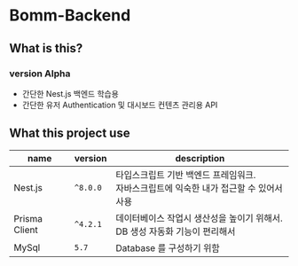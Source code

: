 # Bomm-Backend

## What is this?

### version Alpha

- 간단한 Nest.js 백엔드 학습용
- 간단한 유저 Authentication 및 대시보드 컨텐츠 관리용 API

## What this project use

| name          | version  | description                                                                                 |
| ------------- | -------- | ------------------------------------------------------------------------------------------- |
| Nest.js       | `^8.0.0` | 타입스크립트 기반 백엔드 프레임워크.<br /> 자바스크립트에 익숙한 내가 접근할 수 있어서 사용 |
| Prisma Client | `^4.2.1` | 데이터베이스 작업시 생산성을 높이기 위해서.<br/> DB 생성 자동화 기능이 편리해서             |
| MySql         | `5.7`    | Database 를 구성하기 위함                                                                   |
